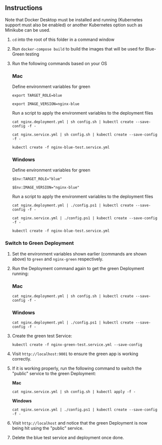 ## Instructions

Note that Docker Desktop must be installed and running (Kubernetes support must also be enabled) or another Kubernetes option such as Minikube can be used.

1. `cd` into the root of this folder in a command window
1. Run `docker-compose build` to build the images that will be used for Blue-Green testing
1. Run the following commands based on your OS

    ### Mac

    Define environment variables for green

    `export TARGET_ROLE=blue`

    `export IMAGE_VERSION=nginx-blue`

    Run a script to apply the environment variables to the deployment files

    `cat nginx.deployment.yml | sh config.sh | kubectl create --save-config -f -`

    `cat nginx.service.yml | sh config.sh | kubectl create --save-config -f -`
    
    `kubectl create -f nginx-blue-test.service.yml`

    ### Windows

    Define environment variables for green

    `$Env:TARGET_ROLE="blue"`

    `$Env:IMAGE_VERSION="nginx-blue"`

    Run a script to apply the environment variables to the deployment files

    `cat nginx.deployment.yml | ./config.ps1 | kubectl create --save-config -f -`

    `cat nginx.service.yml | ./config.ps1 | kubectl create --save-config -f -`

    `kubectl create -f nginx-blue-test.service.yml`

### Switch to Green Deployment

1. Set the environment variables shown earlier (commands are shown above) to `green` and `nginx-green` respectively. 
1. Run the Deployment command again to get the green Deployment running:

    ### Mac

    `cat nginx.deployment.yml | sh config.sh | kubectl create --save-config -f -`

    ### Windows

    `cat nginx.deployment.yml | ./config.ps1 | kubectl create --save-config -f -`

1. Create the green test Service:

    `kubectl create -f nginx-green-test.service.yml --save-config`

1. Visit `http://localhost:9001` to ensure the green app is working correctly. 
1. If it is working properly, run the following command to switch the "public" service to the green Deployment:

    **Mac**

    `cat nginx.service.yml | sh config.sh | kubectl apply -f -`

    **Windows**

    `cat nginx.service.yml | ./config.ps1 | kubectl create --save-config -f -`

1. Visit `http://localhost` and notice that the green Deployment is now being hit using the "public" service.

1. Delete the blue test service and deployment once done.



